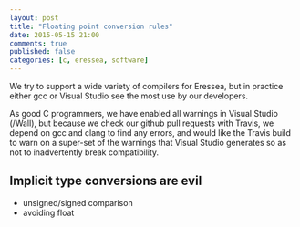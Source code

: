 ```yaml
---
layout: post
title: "Floating point conversion rules"
date: 2015-05-15 21:00
comments: true
published: false
categories: [c, eressea, software]
---
```


We try to support a wide variety of compilers for Eressea, but in practice either gcc or Visual Studio see the most use by our developers.

As good C programmers, we have enabled all warnings in Visual Studio (/Wall), but because we check our github pull requests with Travis, we depend on gcc and clang to find any errors, and would like the Travis build to warn on a super-set of the warnings that Visual Studio generates so as not to inadvertently break compatibility.

<!-- more -->
## Implicit type conversions are evil 

* unsigned/signed comparison
* avoiding float

